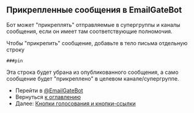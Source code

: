 ## Прикрепленные сообщения в EmailGateBot

Бот может "прикреплять" отправляемые в супергруппы и каналы сообщения, если он имеет там соответствующие полномочия.

Чтобы "прикрепить" сообщение, добавьте в тело письма отдельную строку

```
###pin
```

Эта строка будет убрана из опубликованного сообщения, а само сообщение будет "прикреплено" в целевом канале/супергруппе.

- Перейти в [@EmailGateBot](http://t.me/EmailGateBot?start=utm_KDaxQG000_github-ru-pinned)
- Вернуться [к оглавлению](guide.md)
- Далее: [Кнопки голосования и кнопки-ссылки](buttons.md)
